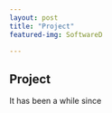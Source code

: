 ```yaml
---
layout: post
title: "Project"
featured-img: SoftwareD

---
```

## Project
It has been a while since
